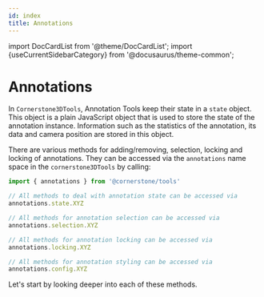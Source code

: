 ```yaml
---
id: index
title: Annotations
---
```


import DocCardList from '@theme/DocCardList';
import {useCurrentSidebarCategory} from '@docusaurus/theme-common';


# Annotations

In `Cornerstone3DTools`, Annotation Tools keep their state in a `state` object. This object is a plain JavaScript object that is
used to store the state of the annotation instance. Information such as the statistics of the annotation, its data
and camera position are stored in this object.

There are various methods for adding/removing, selection, locking and locking of annotations. They can be accessed via the `annotations` name space in the `cornerstone3DTools` by calling:

```js
import { annotations } from '@cornerstone/tools'

// All methods to deal with annotation state can be accessed via
annotations.state.XYZ

// All methods for annotation selection can be accessed via
annotations.selection.XYZ

// All methods for annotation locking can be accessed via
annotations.locking.XYZ

// All methods for annotation styling can be accessed via
annotations.config.XYZ
```
Let's start by looking deeper into each of these methods.

<DocCardList items={useCurrentSidebarCategory().items}/>
